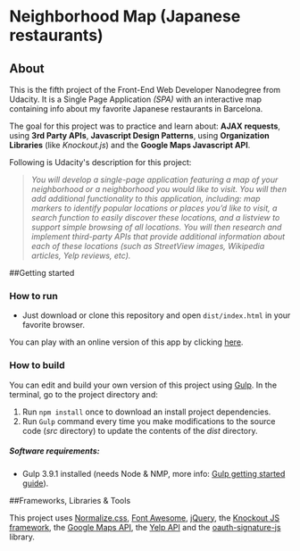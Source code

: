 # Neighborhood Map (Japanese restaurants)

## About
This is the fifth project of the Front-End Web Developer Nanodegree from Udacity. It is a Single Page Application _(SPA)_ with an interactive map containing info about my favorite Japanese restaurants in Barcelona. 

The goal for this project was to practice and learn about: **AJAX requests**, using **3rd Party APIs**, **Javascript Design Patterns**, using **Organization Libraries** (like _Knockout.js_) and the **Google Maps Javascript API**.

Following is Udacity's description for this project:

>*You will develop a single-page application featuring a map of your neighborhood or a neighborhood you would like to visit. You will then add additional functionality to this application, including: map markers to identify popular locations or places you’d like to visit, a search function to easily discover these locations, and a listview to support simple browsing of all locations. You will then research and implement third-party APIs that provide additional information about each of these locations (such as StreetView images, Wikipedia articles, Yelp reviews, etc).*



##Getting started
### How to run
* Just download or clone this repository and open `dist/index.html` in your favorite browser.

You can play with an online version of this app by clicking [here](https://andreumasferrer.github.io/UDACITY_Front-end_Nanodegree/p5_neighbourhood_map/dist/).

### How to build
You can edit and build your own version of this project using [Gulp](http://gulpjs.com/). In the terminal, go to the project directory and:

1. Run `npm install` once to download an install project dependencies.
2. Run `Gulp` command every time you make modifications to the source code (_src_ directory) to update the contents of the _dist_ directory.

##### Software requirements:
* Gulp 3.9.1 installed (needs Node & NMP, more info: [Gulp getting started guide](https://github.com/gulpjs/gulp/blob/master/docs/getting-started.md)).

##Frameworks, Libraries & Tools

This project uses [Normalize.css](https://necolas.github.io/normalize.css/), [Font Awesome](http://fontawesome.io/), [jQuery](https://jquery.com/), the [Knockout JS framework](http://knockoutjs.com/), the [Google Maps API](https://developers.google.com/maps/), the [Yelp API](https://www.yelp.com/developers/documentation/v2/overview) and the [oauth-signature-js](https://github.com/bettiolo/oauth-signature-js) library.
